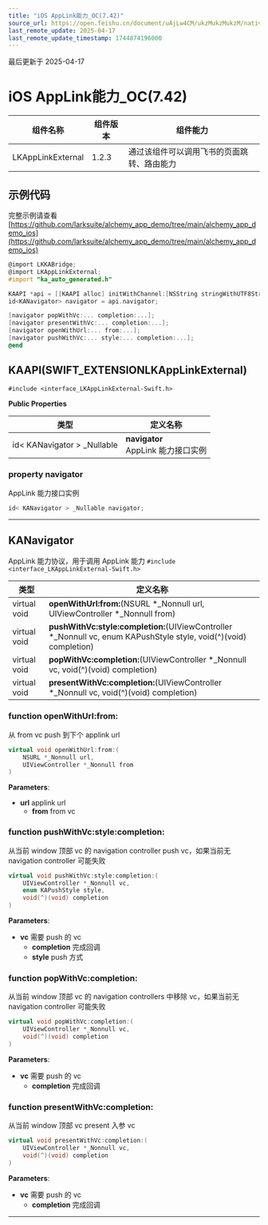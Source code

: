 ```yaml
---
title: "iOS AppLink能力_OC(7.42)"
source_url: https://open.feishu.cn/document/uAjLw4CM/ukzMukzMukzM/native-integration/open-scene-introduction/capability-components/applink-capability/ios-applink-capability_oc/ios-applink-capability_oc_742
last_remote_update: 2025-04-17
last_remote_update_timestamp: 1744874196000
---
```

最后更新于 2025-04-17

# iOS AppLink能力_OC(7.42) 

|组件名称 | 组件版本 | 组件能力 |
| ---- | ------ | -------- |
| LKAppLinkExternal | 1.2.3 | 通过该组件可以调用飞书的页面跳转、路由能力 |

## 示例代码

完整示例请查看 [https://github.com/larksuite/alchemy_app_demo/tree/main/alchemy_app_demo_ios](https://github.com/larksuite/alchemy_app_demo/tree/main/alchemy_app_demo_ios)

```objectivec
@import LKKABridge;
@import LKAppLinkExternal;
#import "ka_auto_generated.h"

KAAPI *api = [[KAAPI alloc] initWithChannel:[NSString stringWithUTF8String:getChannel()]];
id<KANavigator> navigator = api.navigator;

[navigator popWithVc:... completion:...];
[navigator presentWithVc:... completion:...];
[navigator openWithUrl:... from:...];
[navigator pushWithVc:... style:... completion:...];
@end
```

## KAAPI(SWIFT_EXTENSIONLKAppLinkExternal)

`#include <interface_LKAppLinkExternal-Swift.h>`

**Public Properties**

|       类型      | 定义名称        |
| -------------- | -------------- |
| id< KANavigator > _Nullable | **navigator** <br>AppLink 能力接口实例  |

### **property navigator**

AppLink 能力接口实例 
```cpp
id< KANavigator > _Nullable navigator;
```

-------------------------------

## KANavigator

AppLink 能力协议，用于调用 AppLink 能力 
`#include <interface_LKAppLinkExternal-Swift.h>`

|        类型     | 定义名称           |
| -------------- | -------------- |
| virtual void | **openWithUrl:from:**(NSURL *_Nonnull url, UIViewController *_Nonnull from) |
| virtual void | **pushWithVc:style:completion:**(UIViewController *_Nonnull vc, enum KAPushStyle style, void(^)(void) completion) |
| virtual void | **popWithVc:completion:**(UIViewController *_Nonnull vc, void(^)(void) completion) |
| virtual void | **presentWithVc:completion:**(UIViewController *_Nonnull vc, void(^)(void) completion) |

### **function openWithUrl:from:**

从 from vc push 到下个 applink url 

```cpp
virtual void openWithUrl:from:(
    NSURL *_Nonnull url,
    UIViewController *_Nonnull from
)
```

**Parameters**: 

* **url** applink url
  * **from** from vc 

### **function pushWithVc:style:completion:**

从当前 window 顶部 vc 的 navigation controller push vc，如果当前无 navigation controller 可能失败 

```cpp
virtual void pushWithVc:style:completion:(
    UIViewController *_Nonnull vc,
    enum KAPushStyle style,
    void(^)(void) completion
)
```

**Parameters**: 

* **vc** 需要 push 的 vc
  * **completion** 完成回调
  * **style** push 方式 

### **function popWithVc:completion:**

从当前 window 顶部 vc 的 navigation controllers 中移除 vc，如果当前无 navigation controller 可能失败 

```cpp
virtual void popWithVc:completion:(
    UIViewController *_Nonnull vc,
    void(^)(void) completion
)
```

**Parameters**: 

* **vc** 需要 push 的 vc
  * **completion** 完成回调 

### **function presentWithVc:completion:**

从当前 window 顶部 vc present 入参 vc 

```cpp
virtual void presentWithVc:completion:(
    UIViewController *_Nonnull vc,
    void(^)(void) completion
)
```

**Parameters**: 

* **vc** 需要 push 的 vc
  * **completion** 完成回调 

-------------------------------
